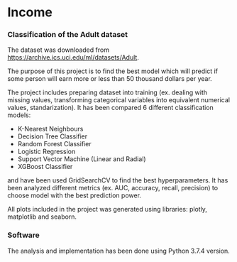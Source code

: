 # Income

### Classification of the Adult dataset

The dataset was downloaded from https://archive.ics.uci.edu/ml/datasets/Adult.

The purpose of this project is to find the best model which will predict if some person will earn more or less than 50 thousand dollars per year.

The project includes preparing dataset into training (ex. dealing with missing values, transforming categorical variables into equivalent numerical values, standarization).
It has been compared 6 different classification models:
  * K-Nearest Neighbours
  * Decision Tree Classifier
  * Random Forest Classifier
  * Logistic Regression
  * Support Vector Machine (Linear and Radial)
  * XGBoost Classifier
  
and have been used GridSearchCV to find the best hyperparameters.
It has been analyzed different metrics (ex. AUC, accuracy, recall, precision)  to choose model with the best prediction power.

All plots included in the project was generated using libraries: plotly, matplotlib and seaborn.

### Software
The analysis and implementation has been done using Python 3.7.4 version.
